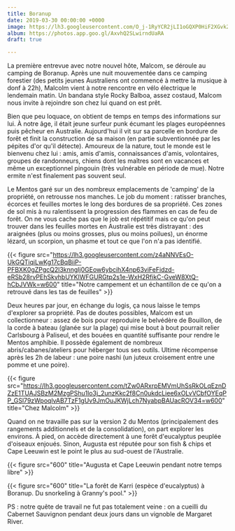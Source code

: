 ```yaml
---
title: Boranup
date: 2019-03-30 00:00:00 +0000
image: https://lh3.googleusercontent.com/O_j-1RyYCR2jLI1oGQXP0HiF2XGvk2iR_BTjQWtHLInEslfDn6w2TrZoFF9D6EUwNgW8ScuftXSGe4FEmEa5ROtdubBgs4yyuNcpQ191c6fKUnvBlTn9HvboO89612cyIAaxRFWgoZg=w600
album: https://photos.app.goo.gl/AxvhQ2SLwirndUaRA
draft: true

---
```

La première entrevue avec notre nouvel hôte, Malcom, se déroule au camping de Boranup. Après une nuit mouvementée dans ce camping forestier (des petits jeunes Australiens ont commencé à mettre la musique à donf à 22h), Malcolm vient à notre rencontre en vélo électrique le lendemain matin. Un bandana style Rocky Balboa, assez costaud, Malcom nous invite à rejoindre son chez lui quand on est prêt. 

Bien que peu loquace, on obtient de temps en temps des informations sur lui. À notre âge, il était jeune surfeur punk écumant les plages européennes puis pêcheur en Australie. Aujourd'hui il vit sur sa parcelle en bordure de forêt et finit la construction de sa maison (en partie subventionnée par les pépites d'or qu'il détecte). Amoureux de la nature, tout le monde est le bienvenu chez lui : amis, amis d'amis, connaissances d'amis, volontaires, groupes de randonneurs, chiens dont les maîtres sont en vacances et même un exceptionnel pingouin  (très vulnérable en période de mue). Notre ermite n'est finalement pas souvent seul.

Le Mentos garé sur un des nombreux emplacements de 'camping' de la propriété, on retrousse nos manches. Le job du moment : ratisser branches, écorces et feuilles mortes le long des bordures de sa propriété. Ces zones de sol mis à nu ralentissent la progression des flammes en cas de feu de forêt. On ne vous cache pas que le job est répétitif mais ce qu'on peut trouver dans les feuilles mortes en Australie est très distrayant : des araignées (plus ou moins grosses, plus ou moins poilues), un énorme lézard, un scorpion, un phasme et tout ce que l'on n'a pas identifié.


{{< figure src="https://lh3.googleusercontent.com/z4aNNVEsO-UkGQTiqiLwKg17cBqBiiP-PFBXK0gZPgcQ2l3knngIj0GEow6ybcihX4np63viFeFidzd-eRSb28rvPEhSkvhbUYKlWFGURGtp2s1e-WxH2RfikC-GveW8XtQ-hCbJVWk=w600" title="Notre campement et un échantillon de ce qu'on a retrouvé dans les tas de feuilles" >}}

Deux heures par jour,  en échange du logis, ça nous laisse le temps d'explorer sa propriété. Pas de doutes possibles, Malcom est un collectionneur : assez de bois pour reproduire le belvédère de Bouillon, de la corde à bateau (glanée sur la plage) qui mise bout à bout pourrait relier Carlsbourg à Paliseul, et des bouées en quantité suffisante pour rendre le Mentos amphibie. Il possède également de nombreux abris/cabanes/ateliers pour héberger tous ses outils. Ultime récompense après les 2h de labeur : une poire nashi (un juteux croisement entre une pomme et une poire).

{{< figure src="https://lh3.googleusercontent.com/tZw0ARxrpEMVmUhSsRkOLqEznDZzE1TUAJSBzM2MzgPShu1lo3j_2unzKkc2f8Cn0ukdcLiee6xOLvVCbfOYEqPP_GSl79zWpoqlvAB7TzF1gUv9JmOuJKWjLch7NyabpBAUacROV34=w600" title="Chez Malcolm" >}}

Quand on ne travaille pas sur la version 2 du Mentos (principalement des rangements additionnels et de la consolidation), on part explorer les environs. À pied, on accède directement à une forêt d'eucalyptus peuplée d'oiseaux enjoués. Sinon, Augusta est réputée pour son fish & chips et Cape Leeuwin est le point le plus au sud-ouest de l'Australie.

{{< figure src="600" title="Augusta et Cape Leeuwin pendant notre temps libre" >}}

{{< figure src="600" title="La forêt de Karri (espèce d'eucalyptus) à Boranup. Du snorkeling à Granny's pool." >}}

PS : notre quête de travail ne fut pas totalement veine : on a cueilli du Cabernet Sauvignon pendant deux jours dans un vignoble de Margaret River.